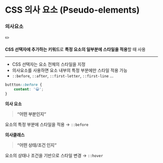 # CSS 의사 요소 (Pseudo-elements)
### **의사요소**

<aside>
✏️

**CSS 선택자에 추가하는 키워드**로 **특정 요소의 일부분에 스타일을 적용**할 때 사용

---

- CSS 선택자는 요소 전체의 스타일을 지정
- 의사요소를 사용하면 요소 내부의 특정 부분에만 스타일 적용 가능
- `::before`, `::after`, `::first-letter`, `::first-line` …
</aside>

```css
buttton::before {
	content: '😀';
}
```

**의사 요소**

> **“어떤 부분인지”**

요소의 특정 부분에 스타일을 적용
→ `::before`
> 

**의사클래스**

> **“어떤 상태/조건 인지”**

요소의 상태나 조건을 기반으로 스타일 변경
→ `::hover`
>
